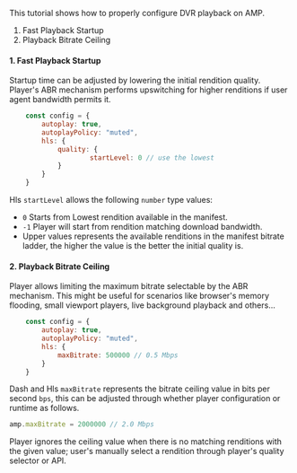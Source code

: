 This tutorial shows how to properly configure DVR playback on AMP.

1. Fast Playback Startup
2. Playback Bitrate Ceiling

#### 1. Fast Playback Startup
Startup time can be adjusted by lowering the initial rendition quality. Player's ABR mechanism performs upswitching for higher renditions if user agent bandwidth permits it. 

```javascript
    const config = {
		autoplay: true,
		autoplayPolicy: "muted",
		hls: {
			quality: {
					startLevel: 0 // use the lowest 
			}
		}
	}
```
Hls `startLevel` allows the following `number` type values:
  - `0` Starts from Lowest rendition available in the manifest.
  - `-1` Player will start from rendition matching download bandwidth.
  - Upper values represents the available renditions in the manifest bitrate ladder, the higher the value is the better the initial quality is.

#### 2. Playback Bitrate Ceiling
Player allows limiting the maximum bitrate selectable by the ABR mechanism. This might be useful for scenarios like browser's memory flooding, small viewport players, live background playback and others...

``` javascript
    const config = {
		autoplay: true,
		autoplayPolicy: "muted",
		hls: {
			maxBitrate: 500000 // 0.5 Mbps
		}
	}
```
Dash and Hls `maxBitrate` represents the bitrate ceiling value in bits per second `bps`, this can be adjusted through whether player configuration or runtime as follows.

``` javascript
amp.maxBitrate = 2000000 // 2.0 Mbps
```

Player ignores the ceiling value when there is no matching renditions with the given value; user's manually select a rendition through player's quality selector or API.
